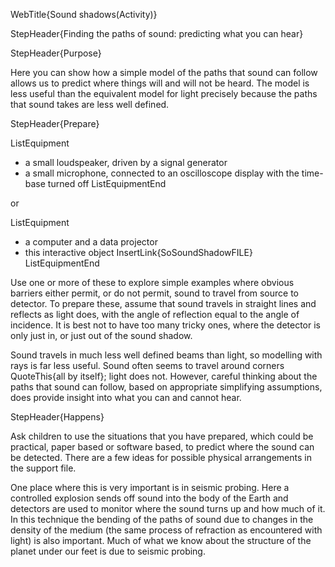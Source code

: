 WebTitle{Sound shadows(Activity)}

StepHeader{Finding the paths of sound: predicting what you can hear}

StepHeader{Purpose}

Here you can show how a simple model of the paths that sound can follow allows us to predict where things will and will not be heard. The model is less useful than the equivalent model for light precisely because the paths that sound takes are less well defined.

StepHeader{Prepare} 

ListEquipment
- a small loudspeaker, driven by a signal generator
- a small microphone, connected to an oscilloscope display with the time-base turned off
ListEquipmentEnd

or 

ListEquipment
- a computer and a data projector
- this interactive object InsertLink{SoSoundShadowFILE}
ListEquipmentEnd

Use one or more of these to explore simple examples where obvious barriers either permit, or do not permit, sound to travel from source to detector. To prepare these, assume that sound travels in straight lines and reflects as light does, with the angle of reflection equal to the angle of incidence. It is best not to have too many tricky ones, where the detector is only just in, or just out of the sound shadow.

Sound travels in much less well defined beams than light, so modelling with rays is far less useful. Sound often seems to travel around corners QuoteThis{all by itself}; light does not. However, careful thinking about the paths that sound can follow, based on appropriate simplifying assumptions, does provide insight into what you can and cannot hear.

StepHeader{Happens}

Ask children to use the situations that you have prepared, which could be practical, paper based or software based, to predict where the sound can be detected. There are a few ideas for possible physical arrangements in the support file.

One place where this is very important is in seismic probing. Here a controlled explosion sends off sound into the body of the Earth and detectors are used to monitor where the sound turns up and how much of it. In this technique the bending of the paths of sound due to changes in the density of the medium (the same process of refraction as encountered with light) is also important. Much of what we know about the structure of the planet under our feet is due to seismic probing.

